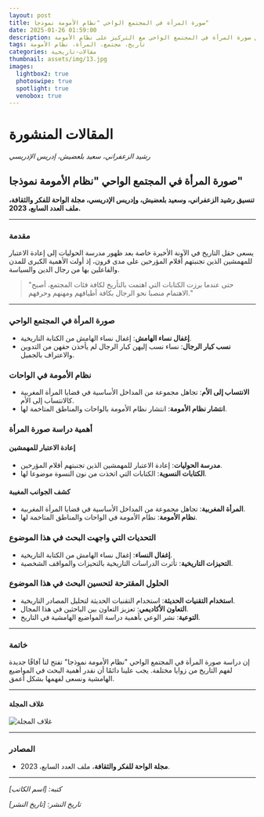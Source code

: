 ```yaml
---
layout: post
title: صورة المرأة في المجتمع الواحي "نظام الأمومة نموذجا"
date: 2025-01-26 01:59:00
description: دراسة حول صورة المرأة في المجتمع الواحي مع التركيز على نظام الأمومة.
tags: تاريخ، مجتمع، المرأة، نظام الأمومة
categories: مقالات-تاريخية
thumbnail: assets/img/13.jpg
images:
  lightbox2: true
  photoswipe: true
  spotlight: true
  venobox: true
---
```


# المقالات المنشورة

_رشيد الزعفراني، سعيد بلعضيش، إدريس الإدريسي_

## صورة المرأة في المجتمع الواحي "نظام الأمومة نموذجا"

**تنسيق رشيد الزعفراني، وسعيد بلعضيش، وإدريس الإدريسي، مجلة الواحة للفكر والثقافة، ملف العدد السابع، 2023.**

---

### مقدمة

يسعى حقل التاريخ في الآونة الأخيرة خاصة بعد ظهور مدرسة الحوليات إلى إعادة الاعتبار للمهمشين الذين تجنبتهم أقلام المؤرخين على مدى قرون، إذ أولت الأهمية الكبرى للمدن والفاعلين بها من رجال الدين والسياسة.

> "حتى عندما برزت الكتابات التي اهتمت بالتأريخ لكافة فئات المجتمع، أصبح الاهتمام منصبا نحو الرجال بكافة أطيافهم ومهنهم وحرفهم."

---

### صورة المرأة في المجتمع الواحي

- **إغفال نساء الهامش**: إغفال نساء الهامش من الكتابة التاريخية.
- **نسب كبار الرجال**: نساء نسب إليهن كبار الرجال لم يأخذن حقهن من التدوين والاعتراف بالجميل.

### نظام الأمومة في الواحات

- **الانتساب إلى الأم**: تجاهل مجموعة من المداخل الأساسية في قضايا المرأة المغربية كالانتساب إلى الأم.
- **انتشار نظام الأمومة**: انتشار نظام الأمومة بالواحات والمناطق المتاخمة لها.

### أهمية دراسة صورة المرأة

#### إعادة الاعتبار للمهمشين

- **مدرسة الحوليات**: إعادة الاعتبار للمهمشين الذين تجنبتهم أقلام المؤرخين.
- **الكتابات النسوية**: الكتابات التي اتخذت من نون النسوة موضوعا لها.

#### كشف الجوانب المغيبة

- **المرأة المغربية**: تجاهل مجموعة من المداخل الأساسية في قضايا المرأة المغربية.
- **نظام الأمومة**: نظام الأمومة في الواحات والمناطق المتاخمة لها.

### التحديات التي واجهت البحث في هذا الموضوع

- **إغفال النساء**: إغفال نساء الهامش من الكتابة التاريخية.
- **التحيزات التاريخية**: تأثرت الدراسات التاريخية بالتحيزات والمواقف الشخصية.

### الحلول المقترحة لتحسين البحث في هذا الموضوع

- **استخدام التقنيات الحديثة**: استخدام التقنيات الحديثة لتحليل المصادر التاريخية.
- **التعاون الأكاديمي**: تعزيز التعاون بين الباحثين في هذا المجال.
- **التوعية**: نشر الوعي بأهمية دراسة المواضيع الهامشية في التاريخ.

---

### خاتمة

إن دراسة صورة المرأة في المجتمع الواحي "نظام الأمومة نموذجا" تفتح لنا آفاقًا جديدة لفهم التاريخ من زوايا مختلفة. يجب علينا دائمًا أن نقدر أهمية البحث في المواضيع الهامشية ونسعى لفهمها بشكل أعمق.

---

#### غلاف المجلة

![غلاف المجلة](path/to/cover-image.jpg)

---

### المصادر

- **مجلة الواحة للفكر والثقافة**، ملف العدد السابع، 2023.

---

_كتبه: [اسم الكاتب]_

_تاريخ النشر: [تاريخ النشر]_
